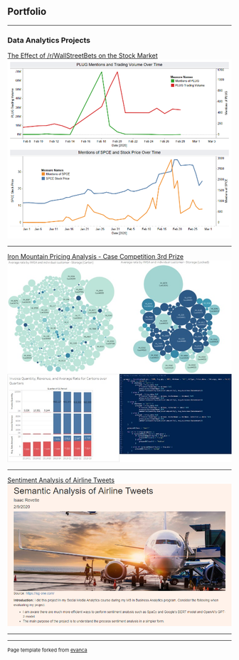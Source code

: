 ## Portfolio

---

### Data Analytics Projects 

[The Effect of /r/WallStreetBets on the Stock Market](/pdf/WSBProject.html)
<img src="images/MentionsOverTime.png?raw=true"/>

---
[Iron Mountain Pricing Analysis - Case Competition 3rd Prize](/pdf/PricingCaseComp.pdf)
<img src="images/IRMCaseThumbnail.jpg?raw=true"/>

---
[Sentiment Analysis of Airline Tweets](/pdf/AirlineTweetSentimentAnalysis.html)
<img src="images/SAAT.png?raw=true"/>



---




---
<p style="font-size:11px">Page template forked from <a href="https://github.com/evanca/quick-portfolio">evanca</a></p>
<!-- Remove above link if you don't want to attibute -->

